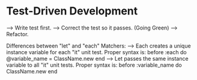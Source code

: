 Test-Driven Development
=============================================================
--> Write test first.
--> Correct the test so it passes. (Going Green)
--> Refactor.

Differences between "let" and "each" Matchers:
--> Each creates a unique instance variable for each "it" unit test.
	Proper syntax is:
		before :each do
			@variable_name = ClassName.new
		end
--> Let passes the same instance variable to all "it" unit tests.
	Proper syntax is:
		before :variable_name do
			ClassName.new
		end